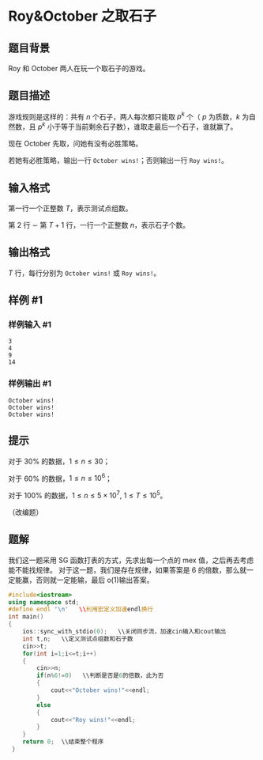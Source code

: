# Roy&October 之取石子

## 题目背景

Roy 和 October 两人在玩一个取石子的游戏。

## 题目描述

游戏规则是这样的：共有 $n$ 个石子，两人每次都只能取 $p^k$ 个（ $p$ 为质数，$k$ 为自然数，且 $p^k$ 小于等于当前剩余石子数），谁取走最后一个石子，谁就赢了。

现在 October 先取，问她有没有必胜策略。

若她有必胜策略，输出一行 `October wins!`；否则输出一行 `Roy wins!`。

## 输入格式

第一行一个正整数 $T$，表示测试点组数。

第 $2$ 行 $\sim$ 第 $T+1$ 行，一行一个正整数 $n$，表示石子个数。

## 输出格式

$T$ 行，每行分别为 `October wins!` 或 `Roy wins!`。

## 样例 #1

### 样例输入 #1

```
3
4
9
14
```

### 样例输出 #1

```
October wins!
October wins!
October wins!
```

## 提示

对于 $30\%$ 的数据，$1\leq n\leq 30$；

对于 $60\%$ 的数据，$1\leq n\leq 10^6$；

对于 $100\%$ 的数据，$1\leq n\leq 5\times 10^7$, $1\leq T\leq 10^5$。

（改编题）

## 题解
我们这一题采用 SG 函数打表的方式，先求出每一个点的 mex 值，之后再去考虑能不能找规律。
对于这一题，我们是存在规律，如果答案是 6 的倍数，那么就一定能赢，否则就一定能输，最后 o(1)输出答案。

```cpp
#include<iostream>
using namespace std;
#define endl '\n'   \\利用宏定义加速endl换行 
int main()
{
	ios::sync_with_stdio(0);   \\关闭同步流，加速cin输入和cout输出 
	int t,n;   \\定义测试点组数和石子数 
	cin>>t;
	for(int i=1;i<=t;i++)
	{
		cin>>n;
		if(n%6!=0)   \\判断是否是6的倍数，此为否 
        {
            cout<<"October wins!"<<endl;
        }
        else
        {
            cout<<"Roy wins!"<<endl;
        }
	}
	return 0;  \\结束整个程序 
 } 
```